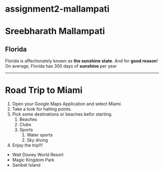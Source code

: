 # assignment2-mallampati
# Sreebharath Mallampati
## Florida

Florida is affectionately known as **the sunshine state**. And for **good reason**! On average, Florida has 300 days of **sunshine** per year

******

# Road Trip to Miami
1. Open your Google Maps Application and select Miami.
2. Take a look for halting points.
3. Pick some destinations or beaches befor starting.
    1. Beaches
    2. Clubs
    3. Sports
        1. Water sports
        2. Sky diving
4. Enjoy the trip!!!

- Walt Disney World Resort
- Magic Kingdom Park
- Sanibel Island